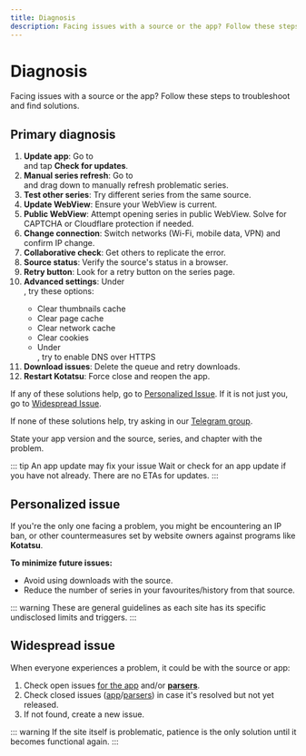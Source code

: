 ```yaml
---
title: Diagnosis
description: Facing issues with a source or the app? Follow these steps to troubleshoot and find solutions.
---
```


# Diagnosis

Facing issues with a source or the app?
Follow these steps to troubleshoot and find solutions.

## Primary diagnosis

1. **Update app**: Go to <nav to="about"> and tap **Check for updates**.
1. **Manual series refresh**: Go to <nav to="main_feed"> and drag down to manually refresh problematic series.
1. **Test other series**: Try different series from the same source.
1. **Update WebView**: Ensure your WebView is current.
1. **Public WebView**: Attempt opening series in public WebView. Solve for CAPTCHA or Cloudflare protection if needed.
1. **Change connection**: Switch networks (Wi-Fi, mobile data, VPN) and confirm IP change.
1. **Collaborative check**: Get others to replicate the error.
1. **Source status**: Verify the source's status in a browser.
1. **Retry button**: Look for a retry button on the series page.
1. **Advanced settings**: Under <nav to="data">, try these options:
    - Clear thumbnails cache
    - Clear page cache
    - Clear network cache
    - Clear cookies
    - Under <nav to="network">, try to enable DNS over HTTPS
1. **Download issues**: Delete the queue and retry downloads.
1. **Restart Kotatsu**: Force close and reopen the app.

If any of these solutions help, go to [Personalized Issue](#personalized-issue).
If it is not just you, go to [Widespread Issue](#widespread-issue).

If none of these solutions help, try asking in our [Telegram group](https://t.me/kotatsuapp).

State your app version and the source, series, and chapter with the problem.

::: tip An app update may fix your issue
Wait or check for an app update if you have not already.
There are no ETAs for updates.
:::

## Personalized issue
If you're the only one facing a problem, you might be encountering an IP ban, or other countermeasures set by website owners against programs like **Kotatsu**.

**To minimize future issues:**
- Avoid using downloads with the source.
- Reduce the number of series in your favourites/history from that source.

::: warning
These are general guidelines as each site has its specific undisclosed limits and triggers.
:::

## Widespread issue
When everyone experiences a problem, it could be with the source or app:

1. Check open issues [for the app](https://github.com/KotatsuApp/Kotatsu/issues) and/or [**parsers**](https://github.com/KotatsuApp/kotatsu-parsers/issues).
1. Check closed issues ([app](https://github.com/KotatsuApp/Kotatsu/issues?q=is%3Aissue+is%3Aclosed)/[parsers](https://github.com/KotatsuApp/kotatsu-parsers/issues?q=is%3Aissue+is%3Aclosed)) in case it's resolved but not yet released.
1. If not found, create a new issue.

::: warning
If the site itself is problematic, patience is the only solution until it becomes functional again.
:::